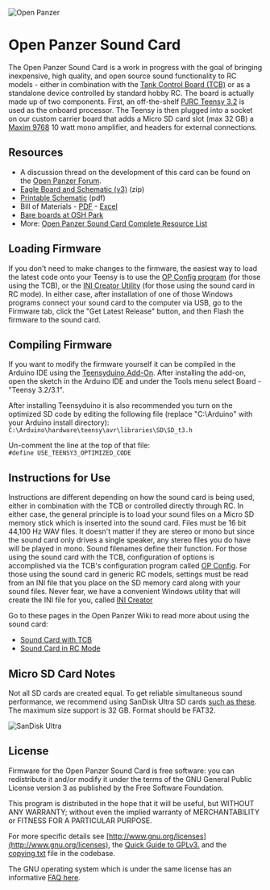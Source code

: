 ![Open Panzer](http://www.openpanzer.org/images/github/soundcard_git_v3.jpg)

# Open Panzer Sound Card
The Open Panzer Sound Card is a work in progress with the goal of bringing inexpensive, high quality, and open source sound functionality to RC models - either in combination with the [Tank Control Board (TCB)](https://github.com/OpenPanzerProject/TCB) or as a standalone device controlled by standard hobby RC. The board is actually made up of two components. First, an off-the-shelf [PJRC Teensy 3.2](https://www.pjrc.com/store/teensy32.html) is used as the onboard processor. The Teensy is then plugged into a socket on our custom carrier board that adds a Micro SD card slot (max 32 GB) a [Maxim 9768](https://datasheets.maximintegrated.com/en/ds/MAX9768.pdf) 10 watt mono amplifier, and headers for external connections. 

## Resources
  * A discussion thread on the development of this card can be found on the [Open Panzer Forum](http://openpanzer.org/forum/index.php?topic=17.0).
  * [Eagle Board and Schematic (v3)](http://openpanzer.org/downloads/soundcard/eagle/OP_Sound_v3_r1.zip) (zip)
  * [Printable Schematic](http://openpanzer.org/downloads/soundcard/eagle/OP_Sound_v3_r1_Schematic.pdf) (pdf)
  * Bill of Materials - [PDF](http://openpanzer.org/downloads/soundcard/bom/OP_Sound_BOM_v3.pdf) - [Excel](http://openpanzer.org/downloads/soundcard/bom/OP_Sound_BOM_v3.xls)
  * [Bare boards at OSH Park](https://oshpark.com/shared_projects/6f5U9GD4)
  * More: [Open Panzer Sound Card Complete Resource List](http://www.openpanzer.org/downloads#sound)

## Loading Firmware
If you don't need to make changes to the firmware, the easiest way to load the latest code onto your Teensy is to use the [OP Config program](http://openpanzer.org/downloads) (for those using the TCB), or the [INI Creator Utility](http://openpanzer.org/downloads#sound) (for those using the sound card in RC mode). In either case, after installation of one of those Windows programs connect your sound card to the computer via USB, go to the Firmware tab, click the "Get Latest Release" button, and then Flash the firmware to the sound card.

## Compiling Firmware
If you want to modify the firmware yourself it can be compiled in the Arduino IDE using the [Teensyduino Add-On](https://www.pjrc.com/teensy/td_download.html). After installing the add-on, open the sketch in the Arduino IDE and under the Tools menu select Board - "Teensy 3.2/3.1". 

After installing Teensyduino it is also recommended you turn on the optimized SD code by editing the following file (replace "C:\Arduino\" with your Arduino install directory):  
`C:\Arduino\hardware\teensy\avr\libraries\SD\SD_t3.h`

Un-comment the line at the top of that file:  
`#define USE_TEENSY3_OPTIMIZED_CODE`

## Instructions for Use
Instructions are different depending on how the sound card is being used, either in combination with the TCB or controlled directly through RC. In either case, the general principle is to load your sound files on a Micro SD memory stick which is inserted into the sound card. Files must be 16 bit 44,100 Hz WAV files. It doesn't matter if they are stereo or mono but since the sound card only drives a single speaker, any stereo files you do have will be played in mono. Sound filenames define their function. For those using the sound card with the TCB, configuration of options is accomplished via the TCB's configuration program called [OP Config](http://openpanzer.org/downloads). For those using the sound card in generic RC models, settings must be read from an INI file that you place on the SD memory card along with your sound files. Never fear, we have a convenient Windows utility that will create the INI file for you, called [INI Creator](http://openpanzer.org/downloads#sound) 

Go to these pages in the Open Panzer Wiki to read more about using the sound card: 
  * [Sound Card with TCB](http://openpanzer.org/wiki/doku.php?id=wiki:tcb:tcbinstall:sound_op)
  * [Sound Card in RC Mode](http://openpanzer.org/wiki/doku.php?id=wiki:sound:start)

## Micro SD Card Notes
Not all SD cards are created equal. To get reliable simultaneous sound performance, we recommend using SanDisk Ultra SD cards [such as these](https://www.amazon.com/gp/product/B010Q57T02). The maximum size support is 32 GB. Format should be FAT32.

![SanDisk Ultra](http://www.openpanzer.org/images/github/sandiskultra_32gb.jpg)


## License
Firmware for the Open Panzer Sound Card is free software: you can redistribute it and/or modify it under the terms of the GNU General Public License version 3 as published by the Free Software Foundation.

This program is distributed in the hope that it will be useful, but WITHOUT ANY WARRANTY; without even the implied warranty of MERCHANTABILITY or FITNESS FOR A PARTICULAR PURPOSE. 

For more specific details see [http://www.gnu.org/licenses](http://www.gnu.org/licenses), the [Quick Guide to GPLv3.](http://www.gnu.org/licenses/quick-guide-gplv3.html) and the [copying.txt](https://github.com/OpenPanzerProject/TCB/blob/master/COPYING.txt) file in the codebase.

The GNU operating system which is under the same license has an informative [FAQ here](http://www.gnu.org/licenses/gpl-faq.html).
